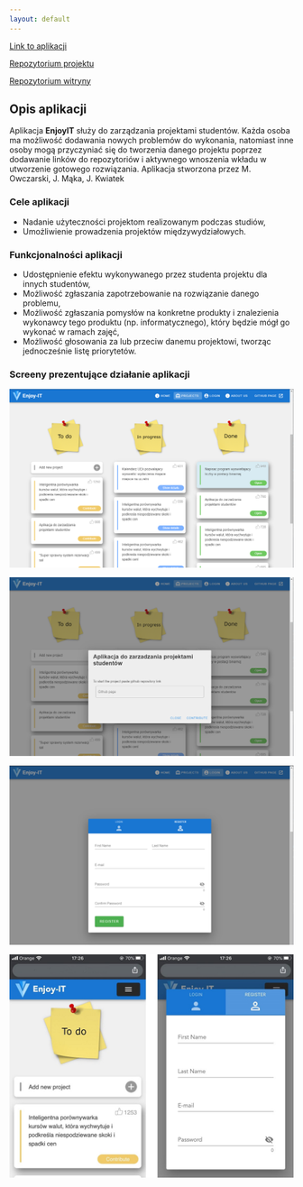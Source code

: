 ```yaml
---
layout: default
---
```


[Link to aplikacji](http://51.68.142.66:5050/login)

[Repozytorium projektu](https://github.com/flowerasny/EnjoyIT)

[Repozytorium witryny](https://github.com/jmaka96/jmaka96.github.io)

## Opis aplikacji

Aplikacja **EnjoyIT** służy do zarządzania projektami studentów. Każda osoba ma możliwość dodawania nowych problemów do wykonania, natomiast inne osoby mogą przyczyniać się do tworzenia danego projektu poprzez dodawanie linków do repozytoriów i aktywnego wnoszenia wkładu w utworzenie gotowego rozwiązania. Aplikacja stworzona przez M. Owczarski, J. Mąka, J. Kwiatek

### Cele aplikacji

*   Nadanie użyteczności projektom realizowanym podczas studiów,
*   Umożliwienie prowadzenia projektów międzywydziałowych.

### Funkcjonalności aplikacji

*   Udostępnienie efektu wykonywanego przez studenta projektu dla innych studentów,
*   Możliwość zgłaszania zapotrzebowanie na rozwiązanie danego problemu,
*   Możliwość zgłaszania pomysłów na konkretne produkty i znalezienia wykonawcy tego produktu (np. informatycznego), który będzie mógł go wykonać w ramach zajęć,
*   Możliwość głosowania za lub przeciw danemu projektowi, tworząc jednocześnie listę priorytetów.

### Screeny prezentujące działanie aplikacji

![screen1](./assets/images/screen1.png)

![screen2](./assets/images/screen2.png)

![screen3](./assets/images/screen3.png)

![screen4](./assets/images/screenMobile.jpg)
